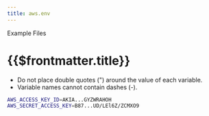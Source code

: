 ```yaml
---
title: aws.env
---
```


<TitleSpan>Example Files</TitleSpan>

# {{$frontmatter.title}}

<VersionWarning/>

- Do not place double quotes (") around the value of each variable.
- Variable names cannot contain dashes (-).

```sh
AWS_ACCESS_KEY_ID=AKIA...GYZWRAHOH
AWS_SECRET_ACCESS_KEY=B87...UD/LEl6Z/ZCMXO9
```
